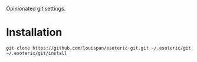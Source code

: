 Opinionated git settings.

# Installation

```
git clone https://github.com/louispan/esoteric-git.git ~/.esoteric/git
~/.esoteric/git/install
```